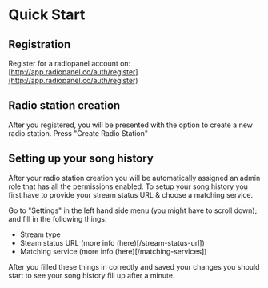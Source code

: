 # Quick Start

## Registration

Register for a radiopanel account on: [http://app.radiopanel.co/auth/register](http://app.radiopanel.co/auth/register)

## Radio station creation

After you registered, you will be presented with the option to create a new radio station. Press "Create Radio Station"

## Setting up your song history

After your radio station creation you will be automatically assigned an admin role that has all the permissions enabled. To setup your song history you first have to provide your stream status URL & choose a matching service.

Go to "Settings" in the left hand side menu \(you might have to scroll down\); and fill in the following things:

* Stream type
* Steam status URL \(more info \(here\)\[/stream-status-url\]\)
* Matching service \(more info \(here\)\[/matching-services\]\)

After you filled these things in correctly and saved your changes you should start to see your song history fill up after a minute.


